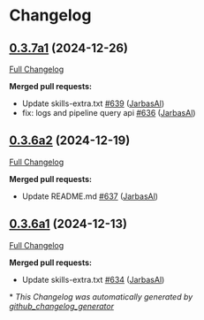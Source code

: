 # Changelog

## [0.3.7a1](https://github.com/OpenVoiceOS/ovos-core/tree/0.3.7a1) (2024-12-26)

[Full Changelog](https://github.com/OpenVoiceOS/ovos-core/compare/0.3.6a2...0.3.7a1)

**Merged pull requests:**

- Update skills-extra.txt [\#639](https://github.com/OpenVoiceOS/ovos-core/pull/639) ([JarbasAl](https://github.com/JarbasAl))
- fix: logs and pipeline query api [\#636](https://github.com/OpenVoiceOS/ovos-core/pull/636) ([JarbasAl](https://github.com/JarbasAl))

## [0.3.6a2](https://github.com/OpenVoiceOS/ovos-core/tree/0.3.6a2) (2024-12-19)

[Full Changelog](https://github.com/OpenVoiceOS/ovos-core/compare/0.3.6a1...0.3.6a2)

**Merged pull requests:**

- Update README.md [\#637](https://github.com/OpenVoiceOS/ovos-core/pull/637) ([JarbasAl](https://github.com/JarbasAl))

## [0.3.6a1](https://github.com/OpenVoiceOS/ovos-core/tree/0.3.6a1) (2024-12-13)

[Full Changelog](https://github.com/OpenVoiceOS/ovos-core/compare/0.3.5...0.3.6a1)

**Merged pull requests:**

- Update skills-extra.txt [\#634](https://github.com/OpenVoiceOS/ovos-core/pull/634) ([JarbasAl](https://github.com/JarbasAl))



\* *This Changelog was automatically generated by [github_changelog_generator](https://github.com/github-changelog-generator/github-changelog-generator)*
